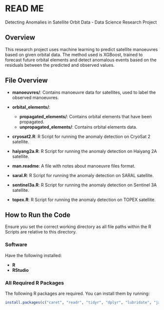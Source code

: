 # READ ME
Detecting Anomalies in Satellite Orbit Data - Data Science Research Project

## Overview

This research project uses machine learning to predict satellite manoeuvres based on given orbital data. The method used is XGBoost, trained to forecast future orbital elements and detect anomalous events based on the residuals between the predicted and observed values.

## File Overview

- **manoeuvres/**: Contains manoeuvre data for satellites, used to label the observed manoeuvres.
  
- **orbital_elements/**: 
  - **propagated_elements/**: Contains orbital elements that have been propagated.
  - **unpropagated_elements/**: Contains orbital elements data.

- **cryosat2.R**: R Script for running the anomaly detection on CryoSat 2 satellite.

- **haiyang2a.R**: R Script for running the anomaly detection on Haiyang 2A satellite.

- **man.readme**: A file with notes about manoeuvre files format.

- **saral.R**: R Script for running the anomaly detection on SARAL satellite.

- **sentinel3a.R**: R Script for running the anomaly detection on Sentinel 3A satellite.

- **topex.R**: R Script for running the anomaly detection on TOPEX satellite.

## How to Run the Code
Ensure you set the correct working directory as all file paths within the R Scripts are relative to this directory.

### Software

Have the following installed:

- **R** 
- **RStudio** 

### All Required R Packages

The following R packages are required. You can install them by running:

```R
install.packages(c("caret", "readr", "tidyr", "dplyr", "lubridate", "janitor", "ggplot2", "xgboost", "lightgbm", "corrplot", "catboost", "forecast"))


